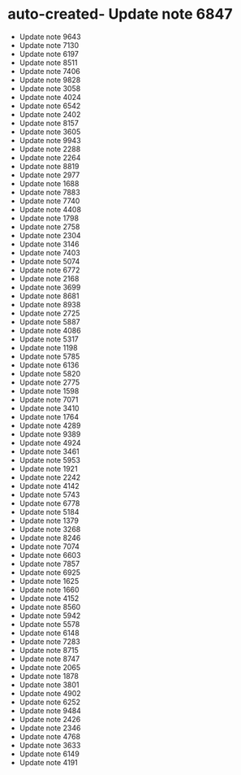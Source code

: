 # auto-created- Update note 6847
- Update note 9643
- Update note 7130
- Update note 6197
- Update note 8511
- Update note 7406
- Update note 9828
- Update note 3058
- Update note 4024
- Update note 6542
- Update note 2402
- Update note 8157
- Update note 3605
- Update note 9943
- Update note 2288
- Update note 2264
- Update note 8819
- Update note 2977
- Update note 1688
- Update note 7883
- Update note 7740
- Update note 4408
- Update note 1798
- Update note 2758
- Update note 2304
- Update note 3146
- Update note 7403
- Update note 5074
- Update note 6772
- Update note 2168
- Update note 3699
- Update note 8681
- Update note 8938
- Update note 2725
- Update note 5887
- Update note 4086
- Update note 5317
- Update note 1198
- Update note 5785
- Update note 6136
- Update note 5820
- Update note 2775
- Update note 1598
- Update note 7071
- Update note 3410
- Update note 1764
- Update note 4289
- Update note 9389
- Update note 4924
- Update note 3461
- Update note 5953
- Update note 1921
- Update note 2242
- Update note 4142
- Update note 5743
- Update note 6778
- Update note 5184
- Update note 1379
- Update note 3268
- Update note 8246
- Update note 7074
- Update note 6603
- Update note 7857
- Update note 6925
- Update note 1625
- Update note 1660
- Update note 4152
- Update note 8560
- Update note 5942
- Update note 5578
- Update note 6148
- Update note 7283
- Update note 8715
- Update note 8747
- Update note 2065
- Update note 1878
- Update note 3801
- Update note 4902
- Update note 6252
- Update note 9484
- Update note 2426
- Update note 2346
- Update note 4768
- Update note 3633
- Update note 6149
- Update note 4191
